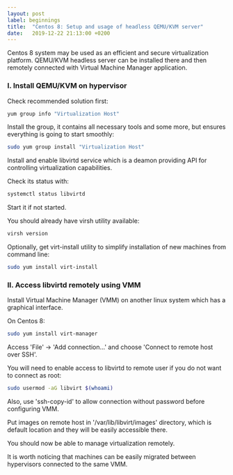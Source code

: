 ```yaml
---
layout: post
label: beginnings
title:  "Centos 8: Setup and usage of headless QEMU/KVM server"
date:   2019-12-22 21:13:00 +0200
---
```


Centos 8 system may be used as an efficient and secure virtualization platform.
QEMU/KVM headless server can be installed there and then remotely connected with
Virtual Machine Manager application.

### I. Install QEMU/KVM on hypervisor

Check recommended solution first:

```bash
yum group info "Virtualization Host"
```

Install the group, it contains all necessary tools and some more,
but ensures everything is going to start smoothly:

```bash
sudo yum group install "Virtualization Host"
```

Install and enable libvirtd service which is a deamon providing
API for controlling virtualization capabilities.

Check its status with:

```bash
systemctl status libvirtd
```

Start it if not started.

You should already have virsh utility available:

```bash
virsh version
```

Optionally, get virt-install utility to simplify
installation of new machines from command line:

```bash
sudo yum install virt-install
```

### II. Access libvirtd remotely using VMM

Install Virtual Machine Manager (VMM) on another linux system which
has a graphical interface.

On Centos 8:

```bash
sudo yum install virt-manager
```

Access 'File' -> 'Add connection...' and choose 'Connect to remote host
over SSH'.

You will need to enable access to libvirtd to remote user if you do
not want to connect as root:

```bash
sudo usermod -aG libvirt $(whoami)
```

Also, use 'ssh-copy-id' to allow connection without password
before configuring VMM.

Put images on remote host in '/var/lib/libvirt/images' directory, which is
default location and they will be easily accessible there.

You should now be able to manage virtualization remotely.

It is worth noticing that machines can be easily migrated between hypervisors connected
to the same VMM.
